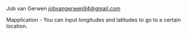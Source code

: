 Job van Gerwen jobvangerwen94@gmail.com

Mapplication - You can input longitudes and latitudes to go to a certain location.
